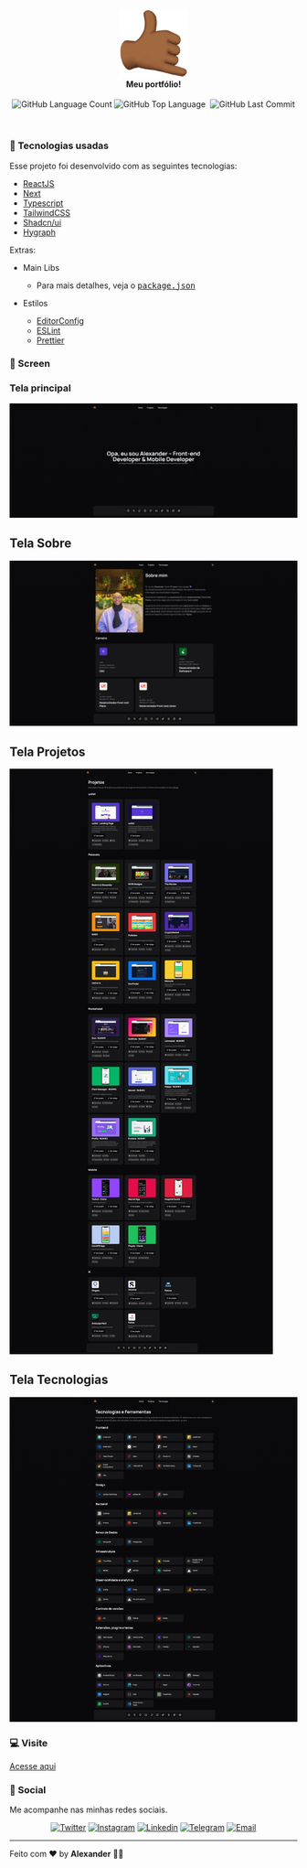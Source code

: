 <h4 align="center">
  <img src="public/favicon.png" width="120px" /><br>
 <b>Meu portfólio!</b>
</h4>
<p align="center">
    <img alt="GitHub Language Count" src="https://img.shields.io/github/languages/count/ialexanderbrito/ialexanderbrito.github.io?style=flat-square" />
  <img alt="GitHub Top Language" src="https://img.shields.io/github/languages/top/ialexanderbrito/ialexanderbrito.github.io?style=flat-square" />
  <img alt="" src="https://img.shields.io/github/repo-size/ialexanderbrito/ialexanderbrito.github.io?style=flat-square" />
  <img alt="GitHub Last Commit" src="https://img.shields.io/github/last-commit/ialexanderbrito/ialexanderbrito.github.io?style=flat-square" />
</p>


<br>

### :rocket: Tecnologias usadas
Esse projeto foi desenvolvido com as seguintes tecnologias:
- [ReactJS](https://pt-br.reactjs.org/)
- [Next](https://nextjs.org/)
- [Typescript](https://www.typescriptlang.org/)
- [TailwindCSS](https://tailwindcss.com/)
- [Shadcn/ui](https://ui.shadcn.com/)
- [Hygraph](https://hygraph.com/)

Extras:

- Main Libs
  - Para mais detalhes, veja o <kbd>[package.json](https://github.com/ialexanderbrito/ialexanderbrito.dev/blob/master/package.json)</kbd>

- Estilos
  - [EditorConfig](https://editorconfig.org/)
  - [ESLint](https://eslint.org/)
  - [Prettier](https://prettier.io/)

### 📱 Screen

<h4 align="center">
<h3>Tela principal</h3>
<img src="public/og.jpeg"  />
</h4>

<h3 align="center">
<h2>Tela Sobre</h2>
<img src="public/about.jpeg"  />
</h3>

<h3 align="center">
<h2>Tela Projetos</h2>
<img src="public/projects.jpeg"  />
</h3>

<h3 align="center">
<h2>Tela Tecnologias</h2>
<img src="public/techs.jpeg"  />
</h3>

### 💻 Visite

[Acesse aqui](https://ialexanderbrito.dev/)

### 📱 Social

Me acompanhe nas minhas redes sociais.

<p align="center">

 <a href="https://twitter.com/ialexanderbrito" target="_blank" >
     <img alt="Twitter" src="https://img.shields.io/badge/-Twitter-9cf?style=flat-square&logo=Twitter&logoColor=white"></a>

  <a href="https://instagram.com/ialexanderbrito" target="_blank" >
    <img alt="Instagram" src="https://img.shields.io/badge/-Instagram-ff2b8e?style=flat-square&logo=Instagram&logoColor=white"></a>

  <a href="https://www.linkedin.com/in/ialexanderbrito/" target="_blank" >
    <img alt="Linkedin" src="https://img.shields.io/badge/-Linkedin-blue?style=flat-square&logo=Linkedin&logoColor=white"></a>

  <a href="https://t.me/ialexanderbrito" target="_blank" >
    <img alt="Telegram" src="https://img.shields.io/badge/-Telegram-blue?style=flat-square&logo=Telegram&logoColor=white"></a>

  <a href="mailto:ialexanderbrito@gmail.com" target="_blank" >
    <img alt="Email" src="https://img.shields.io/badge/-Email-c14438?style=flat-square&logo=Gmail&logoColor=white"></a>

</p>

---

Feito com ❤️ by **Alexander** 🤙🏾
